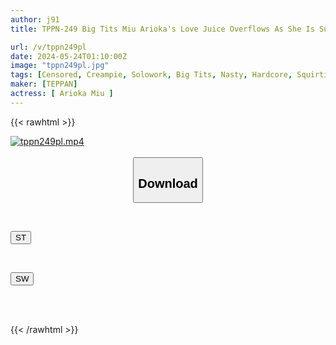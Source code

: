 ```yaml
---
author: j91
title: TPPN-249 Big Tits Miu Arioka's Love Juice Overflows As She Is Subjected To Intense Pissugucho Torture, Dripping With Sweat, Squirting, And Losing Consciousness In A Trance State! Continuous Creampie

url: /v/tppn249pl
date: 2024-05-24T01:10:00Z
image: "tppn249pl.jpg"
tags: [Censored, Creampie, Solowork, Big Tits, Nasty, Hardcore, Squirting, Sweat	]
maker: [TEPPAN]
actress: [ Arioka Miu ]
---
```



{{< rawhtml >}}

<div class="video" data-videoid="a0rVMG31QmHxk24">
    <a href="javascript:;">
        <img src="/v/tppn249pl/tppn249pl.jpg" width="WIDTH" height="HEIGHT" alt="tppn249pl.mp4" loading="lazy">
    </a>
</div>

<script type="text/javascript" src="https://j91.asia/asset/on-demand-st.js"></script>

<br>
  <link rel="stylesheet" href="https://j91.asia/asset/bs5.css">
  
  <center>
  <button class="btn btn-primary" type="button" data-bs-toggle="collapse" data-bs-target=".multi-collapse" aria-expanded="false" aria-controls="multiCollapseExample1 multiCollapseExample2"><h2>Download</h2></button></center>
</p>
<div class="row">
  <div class="col">
    <div class="collapse multi-collapse" id="multiCollapseExample1">
      <div class="card card-body">
	      	      <br>
<div class="buttons">  
<p><a href="/v/tppn249pl/st.html" target="_blank"><button class="btn-hover color-3"><i class="fa fa-download"></i> ST</button></a></p></div>
    </div>
  </div>
</div>
  <div class="col">
    <div class="collapse multi-collapse" id="multiCollapseExample2">
      <div class="card card-body">
	      <br>
<div class="buttons">
<p><a href="/v/tppn249pl/sw.html" target="_blank"><button class="btn-hover color-2"><i class="fa fa-download"></i> SW</button></a></p></div>
<br><br>
      </div>
    </div>
  </div>
</div>

{{< /rawhtml >}}